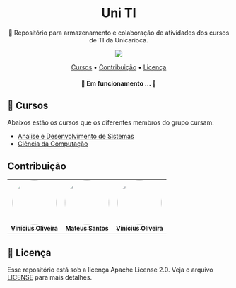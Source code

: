  <h1 align="center">Uni TI</h1>
 <p align="center">💾 Repositório para armazenamento e colaboração de atividades dos cursos de TI da Unicarioca.</p>
 
 <p align="center">
  <img src="https://img.shields.io/github/license/viniciusoliveiras/uni-TI" />
 </p>
 
 <p align="center">
  <a href="#-cursos">Cursos</a> •
  <a href="#contribuição">Contribuição</a> • 
  <a href="#-licença">Licença</a>
</p>

<h4 align="center"> 
	🚧  Em funcionamento ...  🚧
</h4>

## 📜 Cursos
Abaixos estão os cursos que os diferentes membros do grupo cursam:

- [Análise e Desenvolvimento de Sistemas](https://www.unicarioca.edu.br/cursos/graduacao/analise-e-desenvolvimento-de-sistemas)
- [Ciência da Computação](https://www.unicarioca.edu.br/cursos/graduacao/ciencia-da-computacao)

## Contribuição
<table>
  <tr>
    <td align="center"><a href="https://github.com/viniciusoliveiras"><img style="border-radius: 50%;" src="https://avatars.githubusercontent.com/u/64497059?v=4" width="100px;" alt=""/><br /><sub><b>Vinícius Oliveira</b></sub></a><br /></td>
    <td align="center"><a href="https://github.com/mateus-azevedo"><img style="border-radius: 50%;" src="https://avatars.githubusercontent.com/u/62727807?v=4" width="100px;" alt=""/><br /><sub><b>Mateus Santos</b></sub></a><br /></td>
	   <td align="center"><a href="https://github.com/Rhuan-Gonzaga"><img style="border-radius: 50%;" src="https://avatars.githubusercontent.com/u/64497059?v=4" width="100px;" alt=""/><br /><sub><b>Vinícius Oliveira</b></sub></a><br /></td>
 </tr>
</table>

## 📄 Licença
Esse repositório está sob a licença Apache License 2.0. Veja o arquivo [LICENSE](LICENSE) para mais detalhes.
